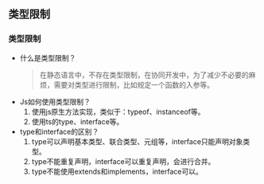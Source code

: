 ## 类型限制

### 类型限制
- 什么是类型限制？
    > 在静态语言中，不存在类型限制，在协同开发中，为了减少不必要的麻烦，需要对类型进行限制，比如规定一个函数的入参等。
- Js如何使用类型限制？
    1. 使用js原生方法实现，类似于：typeof、instanceof等。
    2. 使用ts的type、interface等。
- type和interface的区别？
    1. type可以声明基本类型、联合类型、元组等，interface只能声明对象类型。
    2. type不能重复声明，interface可以重复声明，会进行合并。
    3. type不能使用extends和implements，interface可以。